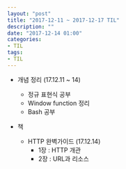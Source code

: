 ```yaml
---
layout: "post"
title: "2017-12-11 ~ 2017-12-17 TIL"
description: ""
date: "2017-12-14 01:00"
categories:
- TIL
tags:
- TIL
---
```


- 개념 정리 (17.12.11 ~ 14)
  - 정규 표현식 공부
  - Window function 정리
  - Bash 공부


- 책
  - HTTP 완벽가이드 (17.12.14)
    - 1장 : HTTP 개관
    - 2장 : URL과 리소스
